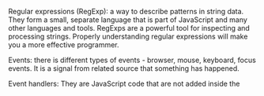 Regular expressions (RegExp): a way to describe patterns in string data. They form a small, separate 
        language that is part of JavaScript and many other languages and tools. RegExps are a powerful 
        tool for inspecting and processing strings. Properly understanding regular expressions will 
        make you a more effective programmer.

Events: there is different types of events - browser, mouse, keyboard, focus events. It is a signal from
        related source that something has happened.

Event handlers: They are JavaScript code that are not added inside the <script> tags, but rather, 
        inside the html tags, that execute JavaScript when something happens, such as pressing a button,
        moving your mouse over a link, submitting a form etc.
        Example - `onClick` is an event handler:
        <button name="submit" onclick="validateForm(event)">
        	   Send your letter to Santa
        </button>
        More on event handlers you can read here: 
        http://www.javascriptkit.com/javatutors/event1.shtml
        
Events delegation: 

Event bubbling:

Propagation:

Event capturing:

Event.preventDefault:

Refactoring:
 
Objects: stand-alone entities that have properties/type and functions

Constructors: function that creates and initializes an object.The 'new' operator is used to create an instance of an object

Dot-notation: uses dot operator '.'  to access the properties of an object

Bracket-notation: uses the '[]' operator to access the properties of an object

Local storage: function which allows the web pages to store information locally on to the client's web browser using key-value notation

Serialize an object : converting an object to a string format. JSON.stringify() function is used to serialize an object

Deserialize: converting a string to an object. JSON.parse() function is used to deserialize an object
